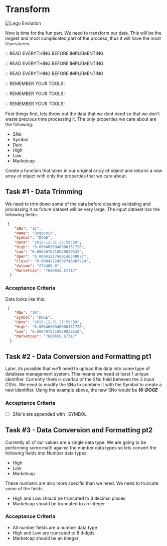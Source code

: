# Transform
![Lego Evolution](https://media-exp1.licdn.com/dms/image/C561BAQH1aRMWXFBG0w/company-background_10000/0/1519796342407?e=2159024400&v=beta&t=Xn6H_hK-2fatIm-JOKZf5V8wR9Wyz0vWHUeLFXJT290)

Now is time for the fun part. We need to transform our data. This will be the largest and most complicated part of the process, thus it will have the most Userstories. 


:bulb: READ EVERYTHING BEFORE IMPLEMENTING
 
:bulb: READ EVERYTHING BEFORE IMPLEMENTING
 
:bulb: READ EVERYTHING BEFORE IMPLEMENTING


:bulb: REMEMBER YOUR TOOLS!
 
:bulb: REMEMBER YOUR TOOLS!
 
:bulb: REMEMBER YOUR TOOLS!

First things first, lets throw out the data that we dont need so that we don't waste precious time processing it. The only properties we care about are the following:

- SNo
- Symbol
- Date
- High
- Low
- Marketcap

Create a function that takes in our original array of object and returns a new array of object with only the properties that we care about.

## Task #1 - Data Trimming

We need to trim down some of the data before cleaning validating and processing it as future dataset will be very large. The input dataset has the following fields:
``` json
 {
    "SNo": "16",
    "Name": "Dogecoin",
    "Symbol": "DOGE",
    "Date": "2013-12-31 23:59:59",
    "High": "0.0004656940000131726",
    "Low": "0.0004076710029039532",
    "Open": "0.00041817600140348077",
    "Close": "0.00042224599746987224",
    "Volume": "273400.0",
    "Marketcap": "7689658.67317"
  }
```

### Acceptance Criteria
Data looks like this:
```json
 {
    "SNo": "16",
    "Symbol": "DOGE",
    "Date": "2013-12-31 23:59:59",
    "High": "0.0004656940000131726",
    "Low": "0.0004076710029039532",
    "Marketcap": "7689658.67317"
  }
```

## Task #2 - Data Conversion and Formatting pt1

Later, its possible that we'll need to upload this data into some type of database management system. This means we need at least 1 unique identifier. Currently there is overlap of the SNo field between the 3 input CSVs. We need to modify the SNo to combine it with the Symbol to create a new identifier. Using the example above, the new SNo would be ***16-DOGE*** 

### Acceptance Criteria

- [ ] SNo's are appended with -SYMBOL

## Task #3 - Data Conversion and Formatting pt2

Currently all of our values are a single data type. We are going to be performing some math against the number data types so lets convert the following fields into Number data types:

- High
- Low
- Marketcap

These numbers are also more specific than we need. We need to truncate some of the fields

- High and Low should be truncated to 8 decimal places
- Marketcap should be truncated to an integer

### Acceptance Criteria
- All number fields are a number data type
- High and Low are truncated to 8 didgits
- Marketcap should be an integer 